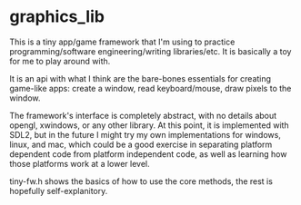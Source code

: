 # graphics_lib
This is a tiny app/game framework that I'm using to practice programming/software engineering/writing libraries/etc. It is basically a toy for me to play around with.

It is an api with what I think are the bare-bones essentials for creating game-like apps: create a window, read keyboard/mouse, draw pixels to the window.

The framework's interface is completely abstract, with no details about opengl, xwindows, or any other library. At this point, it is implemented with SDL2,
but in the future I might try my own implementations for windows, linux, and mac, which could be a good exercise in separating platform dependent code from
platform independent code, as well as learning how those platforms work at a lower level.

tiny-fw.h shows the basics of how to use the core methods, the rest is hopefully self-explanitory.
